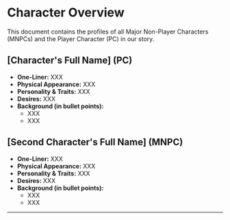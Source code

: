 # Character Overview

This document contains the profiles of all Major Non-Player Characters (MNPCs) and the Player Character (PC) in our story.

## [Character's Full Name] (PC)
* **One-Liner:** XXX
* **Physical Appearance:** XXX
* **Personality & Traits:** XXX
* **Desires:** XXX
* **Background (in bullet points):**
    * XXX
    * XXX

## [Second Character's Full Name] (MNPC)
* **One-Liner:** XXX
* **Physical Appearance:** XXX
* **Personality & Traits:** XXX
* **Desires:** XXX
* **Background (in bullet points):**
    * XXX
    * XXX

---
